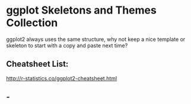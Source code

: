 # ggplot Skeletons and Themes Collection

ggplot2 always uses the same structure, why not keep a nice template or skeleton to start with a copy and paste next time?


## Cheatsheet List:
http://r-statistics.co/ggplot2-cheatsheet.html

## -